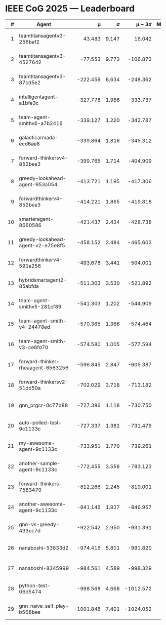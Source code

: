# IEEE CoG 2025 — Leaderboard

| # | Agent | μ | σ | μ − 3σ | Matches | Updated |
|---:|---|---:|---:|---:|---:|---|
| 1 | teamtitansagentv3-256baf2 | 43.483 | 9.147 | 16.042 | 21316 | 2025-08-25 04:00 |
| 2 | teamtitansagentv3-4527642 | -77.553 | 9.773 | -106.873 | 20830 | 2025-08-25 04:00 |
| 3 | teamtitansagentv3-87cd5e2 | -222.459 | 8.634 | -248.362 | 21506 | 2025-08-25 04:00 |
| 4 | intelligentagent-a1bfe3c | -327.778 | 1.986 | -333.737 | 17776 | 2025-08-25 04:00 |
| 5 | team-agent-smithv6-a7b2416 | -339.127 | 1.220 | -342.787 | 20620 | 2025-08-25 04:00 |
| 6 | galacticarmada-ecd6ae8 | -339.864 | 1.816 | -345.312 | 19380 | 2025-08-25 04:00 |
| 7 | forward-thinkersv4-852bea3 | -399.765 | 1.714 | -404.909 | 16972 | 2025-08-25 04:00 |
| 8 | greedy-lookahead-agent-953a054 | -413.721 | 1.195 | -417.306 | 19108 | 2025-08-25 04:00 |
| 9 | forwardthinkerv4-852bea3 | -414.221 | 1.865 | -419.818 | 17650 | 2025-08-25 04:00 |
| 10 | smarteragent-8660586 | -421.437 | 2.434 | -428.738 | 17773 | 2025-08-25 04:00 |
| 11 | greedy-lookahead-agent-v2-e75e8f5 | -458.152 | 2.484 | -465.603 | 21388 | 2025-08-25 04:00 |
| 12 | forwardthinkerv4-591a256 | -493.678 | 3.441 | -504.001 | 17329 | 2025-08-25 04:00 |
| 13 | hybridsmartagent2-85abfda | -511.303 | 3.530 | -521.892 | 17416 | 2025-08-25 04:00 |
| 14 | team-agent-smithv5-281cf89 | -541.303 | 1.202 | -544.909 | 20100 | 2025-08-25 04:00 |
| 15 | team-agent-smith-v4-24478ed | -570.365 | 1.366 | -574.464 | 21096 | 2025-08-25 04:00 |
| 16 | team-agent-smith-v3-ce6fd70 | -574.580 | 1.005 | -577.594 | 21636 | 2025-08-25 04:00 |
| 17 | forward-thinker-rheaagent-6563256 | -596.845 | 2.847 | -605.387 | 19588 | 2025-08-25 04:00 |
| 18 | forward-thinkersv2-51dd50a | -702.029 | 3.718 | -713.182 | 20188 | 2025-08-25 04:00 |
| 19 | gnn_prgcr-0c77b88 | -727.396 | 1.118 | -730.750 | 18240 | 2025-08-25 04:00 |
| 20 | auto-polled-test-9c1133c | -727.337 | 1.381 | -731.479 | 21480 | 2025-08-25 04:00 |
| 21 | my-awesome-agent-9c1133c | -733.951 | 1.770 | -739.261 | 21100 | 2025-08-25 04:00 |
| 22 | another-sample-agent-9c1133c | -772.455 | 3.556 | -783.123 | 20980 | 2025-08-25 04:00 |
| 23 | forward-thinkers-7583470 | -812.266 | 2.245 | -819.001 | 18900 | 2025-08-25 04:00 |
| 24 | another-awesome-agent-9c1133c | -841.146 | 1.937 | -846.957 | 22260 | 2025-08-25 04:00 |
| 25 | gnn-vs-greedy-493cc7d | -922.542 | 2.950 | -931.391 | 16160 | 2025-08-25 04:00 |
| 26 | nanaboshi-53833d2 | -974.416 | 5.801 | -991.820 | 16300 | 2025-08-25 04:00 |
| 27 | nanaboshi-8345999 | -984.561 | 4.589 | -998.329 | 17030 | 2025-08-25 04:00 |
| 28 | python-test-06d5474 | -998.568 | 4.668 | -1012.572 | 16770 | 2025-08-25 04:00 |
| 29 | gnn_naive_self_play-b568bee | -1001.848 | 7.401 | -1024.052 | 16840 | 2025-08-25 04:00 |
